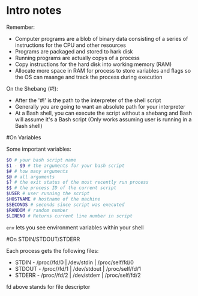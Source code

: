 # Intro notes

Remember:

* Computer programs are a blob of binary data consisting of a series of instructions for the CPU and other resources
* Programs are packaged and stored to hark disk
* Running programs are actually copys of a process
* Copy instructions for the hard disk into working memory (RAM)
* Allocate more space in RAM for process to store variables and flags so the OS can maange and track the process during execution

On the Shebang (#!):
* After the '#!' is the path to the interpreter of the shell script
* Generally you are going to want an absolute path for your interpreter
* At a Bash shell, you can execute the script without a shebang and Bash will assume it's a Bash script (Only works assuming user is running in a Bash shell)

#On Variables

Some important variables:

```bash
$0 # your bash script name
$1 - $9 # the arguments for your bash script
$# # how many arguments
$@ # all arguments
$? # the exit status of the most recently run process
$$ # the process ID of the current script
$USER # user running the script
$HOSTNAME # hostname of the machine
$SECONDS # seconds since script was executed
$RANDOM # random number
$LINENO # Returns current line number in script
```

`env` lets you see environment variables within your shell

#On STDIN/STDOUT/STDERR

Each process gets the following files:

* STDIN  - /proc/<processID>/fd/0 | /dev/stdin  | /proc/self/fd/0
* STDOUT - /proc/<processID>/fd/1 | /dev/stdout | /proc/self/fd/1
* STDERR - /proc/<processID>/fd/2 | /dev/stderr | /proc/self/fd/2

fd above stands for file descriptor


